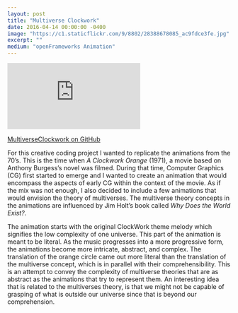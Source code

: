```yaml
---
layout: post
title: "Multiverse Clockwork"
date: 2016-04-14 00:00:00 -0400
image: "https://c1.staticflickr.com/9/8802/28388678085_ac9fdce3fe.jpg"
excerpt: ""
medium: "openFrameworks Animation"
---
```


<iframe src="https://player.vimeo.com/video/164663100?color=9CBEF2"  frameborder="0" webkitallowfullscreen mozallowfullscreen allowfullscreen></iframe>

[MultiverseClockwork on GitHub](https://github.com/mbrav/MultiverseClockwork)

For this creative coding project I wanted to replicate the animations from the 70’s. This is the time when *A Clockwork Orange* (1971), a movie based on Anthony Burgess’s novel was filmed. During that time, Computer Graphics (CG) first started to emerge and I wanted to create an animation that would encompass the aspects of early CG within the context of the movie. As if the mix was not enough, I also decided to include a few animations that would envision the theory of multiverses. The multiverse theory concepts in the animations are influenced by Jim Holt’s book called *Why Does the World Exist?*.

The animation starts with the original ClockWork theme melody which signifies the low complexity of one universe. This part of the animation is meant to be literal. As the music progresses into a more progressive form, the animations become more intricate, abstract, and complex. The translation of the orange circle came out more literal than the translation of the multiverse concept, which is in parallel with their comprehensibility. This is an attempt to convey the complexity of multiverse theories that are as abstract as the animations that try to represent them. An interesting idea that is related to the multiverses theory, is that we might not be capable of grasping of what is outside our universe since that is beyond our comprehension.
